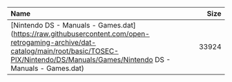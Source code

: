 |Name|Size|
|:---|---:|
|[Nintendo DS - Manuals - Games.dat](https://raw.githubusercontent.com/open-retrogaming-archive/dat-catalog/main/root/basic/TOSEC-PIX/Nintendo/DS/Manuals/Games/Nintendo DS - Manuals - Games.dat)|33924|
